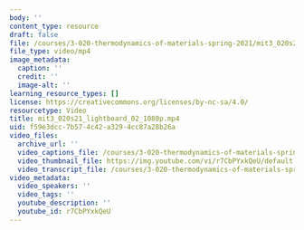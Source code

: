 ```yaml
---
body: ''
content_type: resource
draft: false
file: /courses/3-020-thermodynamics-of-materials-spring-2021/mit3_020s21_lightboard_02_1080p_360p_16_9.mp4
file_type: video/mp4
image_metadata:
  caption: ''
  credit: ''
  image-alt: ''
learning_resource_types: []
license: https://creativecommons.org/licenses/by-nc-sa/4.0/
resourcetype: Video
title: mit3_020s21_lightboard_02_1080p.mp4
uid: f59e3dcc-7b57-4c42-a329-4cc87a28b26a
video_files:
  archive_url: ''
  video_captions_file: /courses/3-020-thermodynamics-of-materials-spring-2021/19jq_tYOkUDVYu2V9u-J44zbP_dOW_LRq_transcript.webvtt
  video_thumbnail_file: https://img.youtube.com/vi/r7CbPYxkQeU/default.jpg
  video_transcript_file: /courses/3-020-thermodynamics-of-materials-spring-2021/19jq_tYOkUDVYu2V9u-J44zbP_dOW_LRq_transcript.pdf
video_metadata:
  video_speakers: ''
  video_tags: ''
  youtube_description: ''
  youtube_id: r7CbPYxkQeU
---
```

